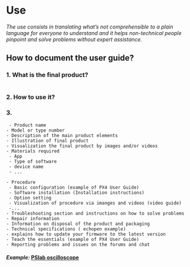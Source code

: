 # **Use**

*The use consists in translating what’s not comprehensible to a plain language for everyone to understand and  it helps non-technical people pinpoint and solve problems without expert assistance.*

## **How to document the user guide?**

### **1. What is the final product?** 

 ```

  ```
### **2. How to use it?** 

### **3.**



 ```
  - Product name
- Model or type number
- Description of the main product elements
- Illustration of final product
- Visualization the final product by images and/or videos
- Materials required
  - App
  - Type of software
  - device name
  - ...
  
- Procedure
  - Basic configuration (example of PX4 User Guide) 
  - Software installation (Installation instructions)
  - Option setting
  - Visualization of procedure via imanges and videos (video guide)
  -...
- Troubleshooting section and instructions on how to solve problems
- Repair information
- Information on disposal of the product and packaging
- Technical specifications ( echopen example)
- explains how to update your firmware to the latest version
- Teach the essentials (example of PX4 User Guide)
- Reporting problems and issues on the forums and chat
  ```
 

   
 #### *Example:* [PSlab oscilloscope](https://docs.pslab.io/tutorials/oscilloscope.html#tutorials-oscilloscope--page-root) 
  

